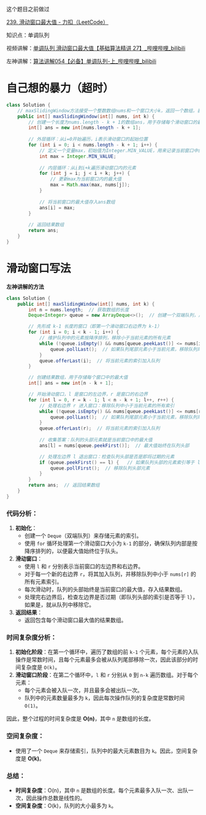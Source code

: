 

这个题目之前做过



[239. 滑动窗口最大值 - 力扣（LeetCode）](https://leetcode.cn/problems/sliding-window-maximum/description/?envType=study-plan-v2&envId=top-100-liked)



知识点：单调队列



视频讲解：[单调队列 滑动窗口最大值【基础算法精讲 27】_哔哩哔哩_bilibili](https://www.bilibili.com/video/BV1bM411X72E/?vd_source=96c1635797a0d7626fb60e973a29da38)



左神讲解：[算法讲解054【必备】单调队列-上_哔哩哔哩_bilibili](https://www.bilibili.com/video/BV11h4y1w7Bu/?spm_id_from=333.1387.search.video_card.click&vd_source=96c1635797a0d7626fb60e973a29da38)



# 自己想的暴力（超时）



```java
class Solution {
    // maxSlidingWindow方法接受一个整数数组nums和一个窗口大小k，返回一个数组，表示每个滑动窗口内的最大值
    public int[] maxSlidingWindow(int[] nums, int k) {
        // 创建一个长度为nums.length - k + 1的数组ans，用于存储每个滑动窗口的最大值
        int[] ans = new int[nums.length - k + 1];
        
        // 外层循环：从i=0开始遍历，i表示滑动窗口的起始位置
        for (int i = 0; i < nums.length - k + 1; i++) {
            // 定义一个变量max，初始值为Integer.MIN_VALUE，用来记录当前窗口中的最大值
            int max = Integer.MIN_VALUE;
            
            // 内层循环：从i到i+k遍历滑动窗口内的元素
            for (int j = i; j < i + k; j++) {
                // 更新max为当前窗口内的最大值
                max = Math.max(max, nums[j]);
            }
            
            // 将当前窗口的最大值存入ans数组
            ans[i] = max;
        }
        
        // 返回结果数组
        return ans;
    }
}

```







# 滑动窗口写法



**左神讲解的方法**

```java
class Solution {
    public int[] maxSlidingWindow(int[] nums, int k) {
        int n = nums.length;  // 获取数组的长度
        Deque<Integer> queue = new ArrayDeque<>();  // 创建一个双端队列，用于存储元素的索引

        // 先形成 k-1 长度的窗口（即第一个滑动窗口右边界为 k-1）
        for (int i = 0; i < k - 1; i++) {
            // 维护队列中的元素按降序排列，移除小于当前元素的所有元素
            while (!queue.isEmpty() && nums[queue.peekLast()] <= nums[i]) {
                queue.pollLast();  // 如果队列尾部元素小于当前元素，移除队列尾部元素
            }
            queue.offerLast(i);  // 将当前元素的索引加入队列
        }

        // 创建结果数组，用于存储每个窗口中的最大值
        int[] ans = new int[n - k + 1];

        // 开始滑动窗口，l 是窗口的左边界，r 是窗口的右边界
        for (int l = 0, r = k - 1; l < n - k + 1; l++, r++) {
            // 处理右边界 r 进入窗口：移除队列中小于当前元素的所有索引
            while (!queue.isEmpty() && nums[queue.peekLast()] <= nums[r]) {
                queue.pollLast();  // 如果队列尾部元素小于当前元素，移除队列尾部元素
            }
            queue.offerLast(r);  // 将当前元素的索引加入队列
            
            // 收集答案：队列的头部元素就是当前窗口中的最大值
            ans[l] = nums[queue.peekFirst()];  // 最大值始终在队列头部

            // 处理左边界 l 退出窗口：检查队列头部是否是即将过期的元素
            if (queue.peekFirst() == l) {   // 如果队列头部的元素索引等于 l，则这个元素即将过期
                queue.pollFirst();  // 移除队列头部元素
            }
        }
        return ans;  // 返回结果数组
    }
}

```





### 代码分析：

1. **初始化**：
   - 创建一个 `Deque`（双端队列）来存储元素的索引。
   - 使用 `for` 循环处理第一个滑动窗口大小为 `k-1` 的部分，确保队列内部是按降序排列的，以便最大值始终位于队头。
2. **滑动窗口**：
   - 使用 `l` 和 `r` 分别表示当前窗口的左边界和右边界。
   - 对于每一个新的右边界 `r`，将其加入队列，并移除队列中小于 `nums[r]` 的所有元素索引。
   - 每次滑动时，队列的头部始终是当前窗口的最大值，存入结果数组。
   - 处理完右边界后，检查左边界是否过期（即队列头部的索引是否等于 `l`），如果是，就从队列中移除它。
3. **返回结果**：
   - 返回包含每个滑动窗口最大值的结果数组。

### 时间复杂度分析：

1. **初始化阶段**：在第一个循环中，遍历了数组的前 `k-1` 个元素，每个元素的入队操作是常数时间，且每个元素最多会被从队列尾部移除一次，因此该部分的时间复杂度是 `O(k)`。
2. **滑动窗口阶段**：在第二个循环中，`l` 和 `r` 分别从 `0` 到 `n-k` 遍历数组。对于每个元素：
   - 每个元素会被入队一次，并且最多会被出队一次。
   - 队列中的元素数量最多为 `k`，因此每次操作队列的复杂度是常数时间 `O(1)`。

因此，整个过程的时间复杂度是 **O(n)**，其中 `n` 是数组的长度。

### 空间复杂度：

- 使用了一个 `Deque` 来存储索引，队列中的最大元素数目为 `k`。因此，空间复杂度是 **O(k)**。

### 总结：

- **时间复杂度**：O(n)，其中 `n` 是数组的长度。每个元素最多入队一次、出队一次，因此操作总数是线性的。
- **空间复杂度**：O(k)，队列的大小最多为 `k`。
